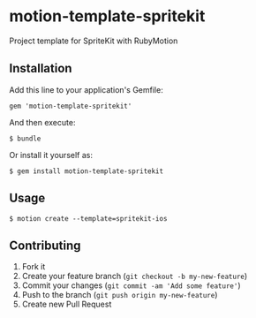 # motion-template-spritekit

Project template for SpriteKit with RubyMotion

## Installation

Add this line to your application's Gemfile:

    gem 'motion-template-spritekit'

And then execute:

    $ bundle

Or install it yourself as:

    $ gem install motion-template-spritekit

## Usage

    $ motion create --template=spritekit-ios

## Contributing

1. Fork it
2. Create your feature branch (`git checkout -b my-new-feature`)
3. Commit your changes (`git commit -am 'Add some feature'`)
4. Push to the branch (`git push origin my-new-feature`)
5. Create new Pull Request

